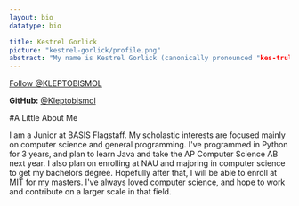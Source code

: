 ```yaml
---
layout: bio
datatype: bio

title: Kestrel Gorlick
picture: "kestrel-gorlick/profile.png" 
abstract: "My name is Kestrel Gorlick (canonically pronounced "kes-trul gore-lik"). I am a high school student, currently undertaking an independent study in the Caporaso Lab with an emphasis on <a href='http://www.scikit-bio.org' target='_blank'>scikit-bio</a>."
---
```


<a href="https://twitter.com/KLEPTOBlSMOL" class="twitter-follow-button" data-show-count="false" data-size="large">Follow @KLEPTOBlSMOL</a>
<script>!function(d,s,id){var js,fjs=d.getElementsByTagName(s)[0],p=/^http:/.test(d.location)?'http':'https';if(!d.getElementById(id)){js=d.createElement(s);js.id=id;js.src=p+'://platform.twitter.com/widgets.js';fjs.parentNode.insertBefore(js,fjs);}}(document, 'script', 'twitter-wjs');</script>

**GitHub:** [@Kleptobismol](https://github.com/Kleptobismol)

#A Little About Me

I am a Junior at BASIS Flagstaff. My scholastic interests are focused mainly on computer science and general programming. I've programmed in Python for 3 years, and plan to learn Java and take the AP Computer Science AB next year. I also plan on enrolling at NAU and majoring in computer science to get my bachelors degree. Hopefully after that, I will be able to enroll at MIT for my masters. I've always loved computer science, and hope to work and contribute on a larger scale in that field. 




